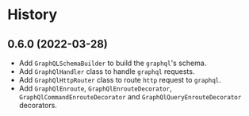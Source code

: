 # History

## 0.6.0 (2022-03-28)

* Add `GraphQLSchemaBuilder` to build the `graphql`'s schema.
* Add `GraphQlHandler` class to handle `graphql` requests.
* Add `GraphQlHttpRouter` class to route `http` request to `graphql`.
* Add `GraphQlEnroute`, `GraphQlEnrouteDecorator`, `GraphQlCommandEnrouteDecorator` and `GraphQlQueryEnrouteDecorator` decorators.
